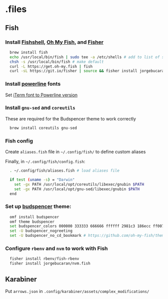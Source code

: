 # .files

## Fish

### Install [Fishshell](https://fishshell.com/), [Oh My Fish](https://github.com/oh-my-fish/oh-my-fish), and [Fisher](https://github.com/jorgebucaran/fisher)
```sh
  brew install fish
  echo /usr/local/bin/fish | sudo tee -a /etc/shells # add to list of shells
  chsh -s /usr/local/bin/fish # make default
  curl -L https://get.oh-my.fish | fish
  curl -sL https://git.io/fisher | source && fisher install jorgebucaran/fisher
```

### Install [powerline](https://github.com/powerline/fonts) fonts
Set [iTerm font to Powerline version](https://github.com/powerline/fonts/issues/44#issuecomment-300643099)

### Install `gnu-sed` and `coreutils`
These are required for the Budspencer theme to work correctly
```sh
  brew install coreutils gnu-sed
```

### Fish config
Create `aliases.fish` file in `~/.config/fish/` to define custom aliases

Finally, in `~/.config/fish/config.fish`:

```sh
  . ~/.config/fish/aliases.fish # load aliases file

  if test (uname -s) = "Darwin"
    set -gx PATH /usr/local/opt/coreutils/libexec/gnubin $PATH
    set -gx PATH /usr/local/opt/gnu-sed/libexec/gnubin $PATH
  end
```

### Set up [budspencer](https://github.com/oh-my-fish/theme-budspencer) theme:
```sh
  omf install budspencer
  omf theme budspencer
  set budspencer_colors 000000 333333 666666 ffffff 2981c3 186ecc ff007d d81abe ff6600 da7f1c 29e4c5 18de74
  set -U budspencer_nogreeting
  set -U budspencer_no_cd_bookmark # https://github.com/oh-my-fish/theme-budspencer/issues/31
```

### Configure `rbenv` and `nvm` to work with Fish
```sh
  fisher install rbenv/fish-rbenv
  fisher install jorgebucaran/nvm.fish
```

## Karabiner

Put `arrows.json` in `.config/karabiner/assets/complex_modifications/`
